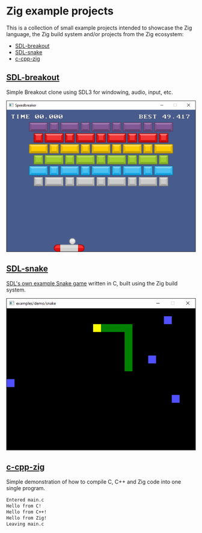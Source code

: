 <!--
© 2024 Carl Åstholm
SPDX-License-Identifier: MIT
-->

# Zig example projects

This is a collection of small example projects intended to showcase the Zig language, the Zig build system and/or projects from the Zig ecosystem:

- [SDL-breakout](#SDL-breakout)
- [SDL-snake](#SDL-snake)
- [c-cpp-zig](#c-cpp-zig)


## [SDL-breakout](SDL-breakout)

Simple Breakout clone using SDL3 for windowing, audio, input, etc.

![Preview](SDL-breakout/preview.gif)

## [SDL-snake](SDL-snake)

[SDL's own example Snake game](https://examples.libsdl.org/SDL3/demo/01-snake/) written in C, built using the Zig build system.

![Preview](SDL-snake/preview.gif)

## [c-cpp-zig](c-cpp-zig)

Simple demonstration of how to compile C, C++ and Zig code into one single program.

```
Entered main.c
Hello from C!
Hello from C++!
Hello from Zig!
Leaving main.c
```
